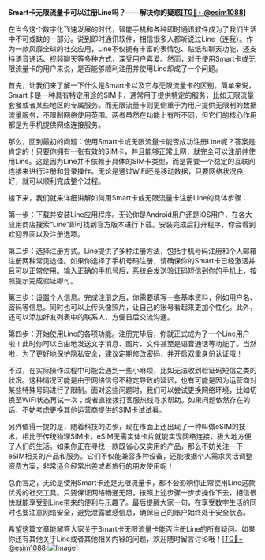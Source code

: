 **Smart卡无限流量卡可以注册Line吗？——解决你的疑惑[[TG💪+ @esim1088](https://t.me/s/esim1088)]**

在当今这个数字化飞速发展的时代，智能手机和各种即时通讯软件成为了我们生活中不可或缺的一部分。说到即时通讯软件，相信很多人都听说过Line（连我）。作为一款风靡全球的社交应用，Line不仅拥有丰富的表情包、贴纸和聊天功能，还支持语音通话、视频聊天等多种方式，深受用户喜爱。然而，对于使用Smart卡或无限流量卡的用户来说，是否能够顺利注册并使用Line却成了一个问题。

首先，让我们来了解一下什么是Smart卡以及它与无限流量卡的区别。简单来说，Smart卡是一种具有特定用途的SIM卡，通常用于提供特定的服务，比如无限流量套餐或者某些地区的专属服务。而无限流量卡则更侧重于为用户提供无限制的数据流量服务，不限制网络使用范围。两者虽然在功能上有所不同，但它们的核心作用都是为手机提供网络连接服务。

那么，回到最初的问题：使用Smart卡或无限流量卡能否成功注册Line呢？答案是肯定的！只要你拥有一张有效的SIM卡，并且能够正常上网，就完全可以注册并使用Line。这是因为Line并不依赖于具体的SIM卡类型，而是需要一个稳定的互联网连接来进行注册和登录操作。无论是通过WiFi还是移动数据，只要网络状况良好，就可以顺利完成整个过程。

接下来，我们就来详细讲解如何用Smart卡或无限流量卡注册Line的具体步骤：

第一步：下载并安装Line应用程序。无论你是Android用户还是iOS用户，在各大应用商店搜索“Line”即可找到官方版本进行下载。安装完成后打开程序，你会看到欢迎界面以及注册选项。

第二步：选择注册方式。Line提供了多种注册方法，包括手机号码注册和个人邮箱注册两种常见途径。如果你选择了手机号码注册，请确保你的Smart卡已经激活并且可以正常使用。输入正确的手机号后，系统会发送验证码短信到你的手机上，按照提示完成验证即可。

第三步：设置个人信息。完成注册之后，你需要填写一些基本资料，例如用户名、密码等信息。同时也可以上传头像照片，让自己的账号看起来更加个性化。此外，还可以添加好友列表中的联系人，方便日后交流沟通。

第四步：开始使用Line的各项功能。注册完毕后，你就正式成为了一个Line用户啦！此时你可以自由地发送文字消息、图片、文件甚至是语音通话等功能了。当然啦，为了更好地保护隐私安全，建议定期修改密码，并开启双重身份认证哦！

不过，在实际操作过程中可能会遇到一些小麻烦，比如无法收到验证码短信之类的状况。这种情况可能是由于网络信号不稳定导致的延迟，也有可能是因为运营商对某些特殊号码进行了限制。面对这些问题时，我们可以尝试更换网络环境，比如切换至WiFi状态再试一次；或者直接拨打客服热线寻求帮助。如果问题依然存在的话，不妨考虑更换其他运营商提供的SIM卡试试看。

另外值得一提的是，随着科技的进步，现在市面上还出现了一种叫做eSIM的技术。相比于传统物理SIM卡，eSIM无需实体卡片就能实现网络连接，极大地方便了人们的生活。如果你正在寻找一款既省心又实用的产品，那么不妨关注一下eSIM相关的产品和服务。它们不仅能兼容多种设备，还能根据个人需求灵活调整资费方案，非常适合经常出差或者旅行的朋友使用呢！

总而言之，无论是使用Smart卡还是无限流量卡，都不会影响你正常使用Line这款优秀的社交工具。只要保证网络畅通无阻，按照上述步骤一步步操作下去，相信很快就能享受到Line带来的便利与乐趣了。最后提醒大家一句，在享受数字生活的同时也要注意网络安全，避免泄露敏感信息，确保自己的账户始终处于安全状态。

希望这篇文章能解答大家关于Smart卡无限流量卡能否注册Line的所有疑问。如果你还有其他关于Line或者其他相关内容的问题，欢迎随时留言讨论哦！[[TG💪+ @esim1088](https://t.me/s/esim1088) ![Image](https://i.postimg.cc/4NQfJmqS/Snipaste-2025-05-13-00-14-12.png)]